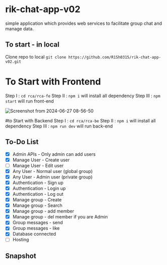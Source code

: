 # rik-chat-app-v02
simple application which provides web services to facilitate group chat and manage data.

## To start - in local

Clone repo to local
`git clone https://github.com/R1Sh0315/rik-chat-app-v02.git`

# To Start with Frontend 
Step I   : `cd rca/rca-fe`
Step II  : `npm i` will install all dependency
Step III : `npm start` will run front-end

![Screenshot from 2024-06-27 08-56-50](https://github.com/R1Sh0315/rik-chat-app-v02/assets/52277260/0aa6b66d-1069-4d96-a457-f2830f048d33)


#to Start with Backend 
Step I   : `cd rca/rca-be`
Step II  : `npm i` will install all dependency
Step III : `npm run dev` will run back-end




## To-Do List
- [x] Admin APIs - Only admin can add users
- [x] Manage User - Create user
- [ ] Manage User - Edit user
- [x] Any User - Normal user (global group)
- [x] Any User - Admin user (private group)
- [x] Authentication - Sign up
- [x] Authentication - Login up
- [x] Authentication - Log out
- [x] Manage group - Create
- [x] Manage group - Search
- [x] Manage group - add member
- [x] Manage group - del member if you are Admin
- [x] Group messages - send
- [x] Group messages - like
- [x] Database connected
- [ ] Hosting

## Snapshot
